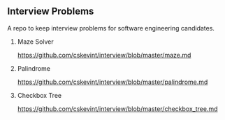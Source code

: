 Interview Problems
------------------

A repo to keep interview problems for software engineering candidates.

1. Maze Solver
 
    https://github.com/cskevint/interview/blob/master/maze.md

1. Palindrome
 
    https://github.com/cskevint/interview/blob/master/palindrome.md

1. Checkbox Tree

    https://github.com/cskevint/interview/blob/master/checkbox_tree.md
